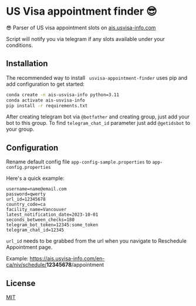 # US Visa appointment finder 😎

😎 Parser of US visa appointment slots on [ais.usvisa-info.com](www.ais.usvisa-info.com)

Script will notify you via telegram if any slots available under your conditions.

## Installation

The recommended way to install ```
usvisa-appointment-finder```
 uses pip and add configuration to get started:

```bash
conda create -n ais-usvisa-info python=3.11
conda activate ais-usvisa-info
pip install -r requirements.txt
```

After creating telegram bot via `@botfather` and creating group, just add your bot to this group. To find `telegram_chat_id` parameter just add `@getidsbot` to your group.

## Configuration

Rename default config file `app-config-sample.properties` to `app-config.properties`

Here's a quick example:

```properties
username=name@email.com
password=qwerty
url_id=12345678
country_code=ca
facility_name=Vancouver
latest_notification_date=2023-10-01
seconds_between_checks=180
telegram_bot_token=12345:some_token
telegram_chat_id=12345
```

`url_id` needs to be grabbed from the url when you navigate to Reschedule Appointment page.

Example: <https://ais.usvisa-info.com/en-ca/niv/schedule/>**12345678**/appointment

## License

[MIT](./LICENSE)
